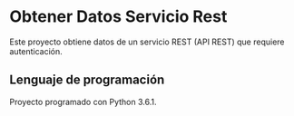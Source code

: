 # Obtener Datos Servicio Rest

Este proyecto obtiene datos de un servicio REST (API REST) que requiere autenticación.

## Lenguaje de programación

Proyecto programado con Python 3.6.1.